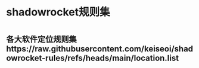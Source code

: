 <h1>shadowrocket规则集<h1>
<h2>各大软件定位规则集https://raw.githubusercontent.com/keiseoi/shadowrocket-rules/refs/heads/main/location.list<h2>

